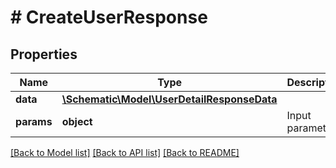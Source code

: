 # # CreateUserResponse

## Properties

Name | Type | Description | Notes
------------ | ------------- | ------------- | -------------
**data** | [**\Schematic\Model\UserDetailResponseData**](UserDetailResponseData.md) |  |
**params** | **object** | Input parameters |

[[Back to Model list]](../../README.md#models) [[Back to API list]](../../README.md#endpoints) [[Back to README]](../../README.md)
